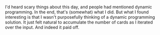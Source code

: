 I'd heard scary things about this day, and people had mentioned dynamic programming. In the end, that's (somewhat) what I did. But what I found interesting is that I wasn't purposefully thinking of a dynamic programming solution. It just felt natural to accumulate the number of cards as I iterated over the input. And indeed it paid off.
